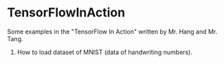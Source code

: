 # TensorFlowInAction
Some examples in the "TensorFlow In Action" written by Mr. Hang and Mr. Tang.
1. How to load dataset of MNIST (data of handwriting numbers).
